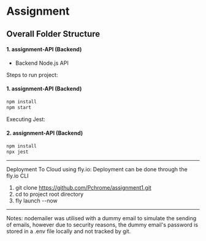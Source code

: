 # Assignment

## Overall Folder Structure
#### 1. assignment-API (Backend)
- Backend Node.js API
  
Steps to run project:
#### 1. assignment-API (Backend)
```bash
npm install
npm start
```
Executing Jest:
#### 2. assignment-API (Backend)
```bash
npm install
npx jest
```
***

Deployment To Cloud using fly.io:
Deployment can be done through the fly.io CLI
1. git clone https://github.com/Pchrome/assignment1.git
2. cd to project root directory
3. fly launch --now
***

Notes:
nodemailer was utilised with a dummy email to simulate the sending of emails, however due to security reasons, the dummy email's password is stored in a .env file locally
and not tracked by git.
